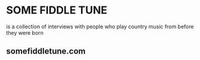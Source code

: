 SOME FIDDLE TUNE
================
is a collection of interviews with people who play country music from before they were born

somefiddletune.com
---